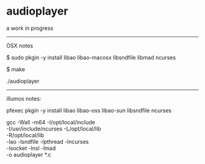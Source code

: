 audioplayer
===========

a work in progress


------------------------------------------------------------
OSX notes

$ sudo pkgin -y install libao libao-macosx libsndfile libmad ncurses

$ make

./audioplayer

------------------------------------------------------------
illumos notes:

pfexec pkgin -y install libao libao-oss libao-sun libsndfile ncurses

gcc -Wall -m64 -I/opt/local/include \
    -I/usr/include/ncurses -L/opt/local/lib \
    -R/opt/local/lib \
    -lao -lsndfile -lpthread -lncurses \
    -lsocket  -lnsl -lmad \
    -o audioplayer *.c


